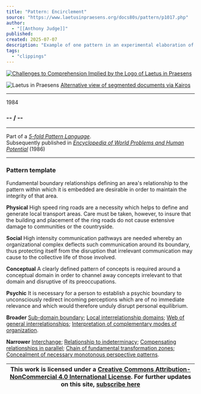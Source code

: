```yaml
---
title: "Pattern: Encirclement"
source: "https://www.laetusinpraesens.org/docs80s/pattern/p1017.php"
author:
  - "[[Anthony Judge]]"
published:
created: 2025-07-07
description: "Example of one pattern in an experimental elaboration of a 5-fold pattern language. This explores the parallel between patterns at the physical level, the social level, the conceptual level, and the psychic level in the light of an underlying template based on the insights of Christopher Alexander"
tags:
  - "clippings"
---
```

[![Challenges to Comprehension Implied by the Logo
of Laetus in Praesens](https://www.laetusinpraesens.org/common/images/achngcol.jpg "Challenges to Comprehension Implied by the Logo
of Laetus in Praesens")](https://www.laetusinpraesens.org/context/logo_laetus.php)

![Laetus in Praesens](https://www.laetusinpraesens.org/common/images/laetus_title2.png) [Alternative view of segmented documents via Kairos](https://kairos.laetusinpraesens.org/p1017_8_pat_h_1)

---

1984

### \-- / --

---

Part of a *[5-fold Pattern Language](https://www.laetusinpraesens.org/docs80s/84patlan.php)*.  
Subsequently published in *[Encyclopedia of World Problems and Human Potential](https://www.un-intelligible.org/projects/homeency.php)* (1986)

---

### Pattern template

Fundamental boundary relationships defining an area's relationship to the pattern within which it is embedded are desirable in order to maintain the integrity of that area.

**Physical** High speed ring roads are a necessity which helps to define and generate local transport areas. Care must be taken, however, to insure that the building and placement of the ring roads do not cause extensive damage to communities or the countryside.

**Social** High intensity communication pathways are needed whereby an organizational complex deflects such communication around its boundary, thus protecting itself from the disruption that irrelevant communication may cause to the collective life of those involved.

**Conceptual** A clearly defined pattern of concepts is required around a conceptual domain in order to channel away concepts irrelevant to that domain and disruptive of its preoccupations.

**Psychic** It is necessary for a person to establish a psychic boundary to unconsciously redirect incoming perceptions which are of no immediate relevance and which would therefore unduly disrupt personal equilibrium.

**Broader** [Sub-domain boundary](https://www.laetusinpraesens.org/docs80s/pattern/p1013.php); [Local interrelationship domains](https://www.laetusinpraesens.org/docs80s/pattern/p1011.php); [Web of general interrelationships](https://www.laetusinpraesens.org/docs80s/pattern/p1016.php); [Interpretation of complementary modes of organization](https://www.laetusinpraesens.org/docs80s/pattern/p1003.php).

**Narrower** [Interchange](https://www.laetusinpraesens.org/docs80s/pattern/p1034.php); [Relationship to indeterminacy](https://www.laetusinpraesens.org/docs80s/pattern/p1025.php); [Compensating relationships in parallel](https://www.laetusinpraesens.org/docs80s/pattern/p1023.php); [Chain of fundamental transformation zones](https://www.laetusinpraesens.org/docs80s/pattern/p1042.php); [Concealment of necessary monotonous perspective patterns](https://www.laetusinpraesens.org/docs80s/pattern/p1097.php).

| This work is licensed under a [Creative Commons Attribution-NonCommercial 4.0 International License](http://creativecommons.org/licenses/by-nc/4.0/).  For further updates on this site, [subscribe here](https://laetusinpraesens.us19.list-manage.com/subscribe/post?u=1b1bc3aae057999099ff24455&id=4c64c53b45) |
| --- |